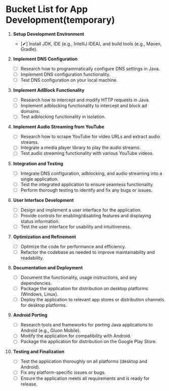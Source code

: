 # Bucket List for App Development(temporary)

1. **Setup Development Environment**
   - [✔] Install JDK, IDE (e.g., IntelliJ IDEA), and build tools (e.g., Maven, Gradle).

2. **Implement DNS Configuration**
   - [ ] Research how to programmatically configure DNS settings in Java.
   - [ ] Implement DNS configuration functionality.
   - [ ] Test DNS configuration on your local machine.

3. **Implement AdBlock Functionality**
   - [ ] Research how to intercept and modify HTTP requests in Java.
   - [ ] Implement adblocking functionality to intercept and block ad domains.
   - [ ] Test adblocking functionality in isolation.

4. **Implement Audio Streaming from YouTube**
   - [ ] Research how to scrape YouTube for video URLs and extract audio streams.
   - [ ] Integrate a media player library to play the audio streams.
   - [ ] Test audio streaming functionality with various YouTube videos.

5. **Integration and Testing**
   - [ ] Integrate DNS configuration, adblocking, and audio streaming into a single application.
   - [ ] Test the integrated application to ensure seamless functionality.
   - [ ] Perform thorough testing to identify and fix any bugs or issues.

6. **User Interface Development**
   - [ ] Design and implement a user interface for the application.
   - [ ] Provide controls for enabling/disabling features and displaying status information.
   - [ ] Test the user interface for usability and intuitiveness.

7. **Optimization and Refinement**
   - [ ] Optimize the code for performance and efficiency.
   - [ ] Refactor the codebase as needed to improve maintainability and readability.

8. **Documentation and Deployment**
   - [ ] Document the functionality, usage instructions, and any dependencies.
   - [ ] Package the application for distribution on desktop platforms (Windows, Linux).
   - [ ] Deploy the application to relevant app stores or distribution channels for desktop platforms.

9. **Android Porting**
   - [ ] Research tools and frameworks for porting Java applications to Android (e.g., Gluon Mobile).
   - [ ] Modify the application for compatibility with Android.
   - [ ] Package the application for distribution on the Google Play Store.

10. **Testing and Finalization**
    - [ ] Test the application thoroughly on all platforms (desktop and Android).
    - [ ] Fix any platform-specific issues or bugs.
    - [ ] Ensure the application meets all requirements and is ready for release.
